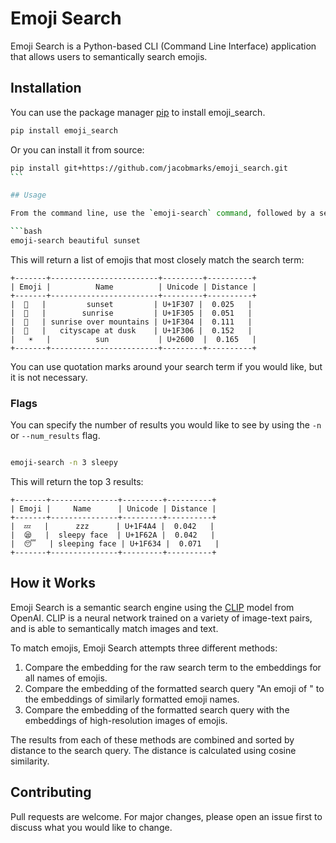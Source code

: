 # Emoji Search

Emoji Search is a Python-based CLI (Command Line Interface) application that allows users to semantically search emojis.

## Installation

You can use the package manager [pip](https://pip.pypa.io/en/stable/) to install emoji_search.

```bash
pip install emoji_search
```

Or you can install it from source:

````bash
pip install git+https://github.com/jacobmarks/emoji_search.git
```

## Usage

From the command line, use the `emoji-search` command, followed by a search term.

```bash
emoji-search beautiful sunset
````

This will return a list of emojis that most closely match the search term:

```plaintext
+-------+------------------------+---------+----------+
| Emoji |          Name          | Unicode | Distance |
+-------+------------------------+---------+----------+
|  🌇   |         sunset         | U+1F307 |  0.025   |
|  🌅   |        sunrise         | U+1F305 |  0.051   |
|  🌄   | sunrise over mountains | U+1F304 |  0.111   |
|  🌆   |   cityscape at dusk    | U+1F306 |  0.152   |
|   ☀   |          sun           | U+2600  |  0.165   |
+-------+------------------------+---------+----------+
```

You can use quotation marks around your search term if you would like, but it is not necessary.

### Flags

You can specify the number of results you would like to see by using the `-n` or `--num_results` flag.

```bash

emoji-search -n 3 sleepy
```

This will return the top 3 results:

```plaintext
+-------+---------------+---------+----------+
| Emoji |     Name      | Unicode | Distance |
+-------+---------------+---------+----------+
|  💤   |      zzz      | U+1F4A4 |  0.042   |
|  😪   |  sleepy face  | U+1F62A |  0.042   |
|  😴   | sleeping face | U+1F634 |  0.071   |
+-------+---------------+---------+----------+
```

## How it Works

Emoji Search is a semantic search engine using the [CLIP](https://github.com/openai/CLIP)
model from OpenAI. CLIP is a neural network trained on a variety of image-text pairs, and
is able to semantically match images and text.

To match emojis, Emoji Search attempts three different methods:

1. Compare the embedding for the raw search term to the embeddings for all names
   of emojis.
2. Compare the embedding of the formatted search query
   "An emoji of <search-query>" to the embeddings of similarly formatted emoji
   names.
3. Compare the embedding of the formatted search query with the embeddings of
   high-resolution images of emojis.

The results from each of these methods are combined and sorted by distance to
the search query. The distance is calculated using cosine similarity.

## Contributing

Pull requests are welcome. For major changes, please open an issue first to discuss what you would like to change.
